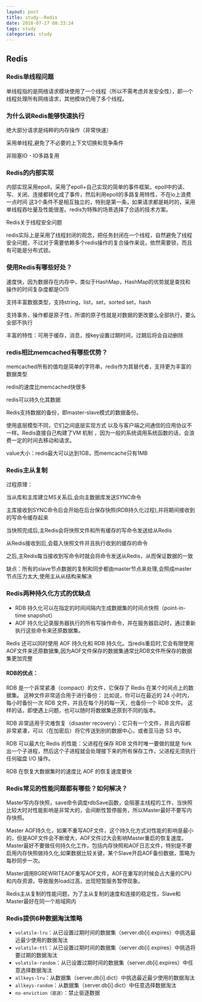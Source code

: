 ```yaml
---
layout: post
title: study--Redis
date: 2018-07-27 08:33:24
tags: study
categories: study
---
```



## Redis
### Redis单线程问题

单线程指的是网络请求模块使用了一个线程（所以不需考虑并发安全性），即一个线程处理所有网络请求，其他模块仍用了多个线程。

### 为什么说Redis能够快速执行

绝大部分请求是纯粹的内存操作（非常快速）

采用单线程,避免了不必要的上下文切换和竞争条件

非阻塞IO - IO多路复用

### Redis的内部实现

内部实现采用epoll，采用了epoll+自己实现的简单的事件框架。epoll中的读、写、关闭、连接都转化成了事件，然后利用epoll的多路复用特性，不在io上浪费一点时间 这3个条件不是相互独立的，特别是第一条，如果请求都是耗时的，采用单线程吞吐量及性能很差。redis为特殊的场景选择了合适的技术方案。

Redis关于线程安全问题

redis实际上是采用了线程封闭的观念，把任务封闭在一个线程，自然避免了线程安全问题，不过对于需要依赖多个redis操作的复合操作来说，依然需要锁，而且有可能是分布式锁。

### 使用Redis有哪些好处？

速度快，因为数据存在内存中，类似于HashMap，HashMap的优势就是查找和操作的时间复杂度都是O(1)

支持丰富数据类型，支持string，list，set，sorted set，hash

支持事务，操作都是原子性，所谓的原子性就是对数据的更改要么全部执行，要么全部不执行

丰富的特性：可用于缓存，消息，按key设置过期时间，过期后将会自动删除

### redis相比memcached有哪些优势？

memcached所有的值均是简单的字符串，redis作为其替代者，支持更为丰富的数据类型

redis的速度比memcached快很多

redis可以持久化其数据

Redis支持数据的备份，即master-slave模式的数据备份。

使用底层模型不同，它们之间底层实现方式 以及与客户端之间通信的应用协议不一样。Redis直接自己构建了VM 机制 ，因为一般的系统调用系统函数的话，会浪费一定的时间去移动和请求。

value大小：redis最大可以达到1GB，而memcache只有1MB

### Redis主从复制

过程原理：

当从库和主库建立MS关系后,会向主数据库发送SYNC命令

主库接收到SYNC命令后会开始在后台保存快照(RDB持久化过程),并将期间接收到的写命令缓存起来

当快照完成后,主Redis会将快照文件和所有缓存的写命令发送给从Redis

从Redis接收到后,会载入快照文件并且执行收到的缓存的命令

之后,主Redis每当接收到写命令时就会将命令发送从Redis，从而保证数据的一致

缺点：所有的slave节点数据的复制和同步都由master节点来处理,会照成master节点压力太大,使用主从从结构来解决

### Redis两种持久化方式的优缺点

- RDB 持久化可以在指定的时间间隔内生成数据集的时间点快照（point-in-time snapshot）
- AOF 持久化记录服务器执行的所有写操作命令，并在服务器启动时，通过重新执行这些命令来还原数据集。

Redis 还可以同时使用 AOF 持久化和 RDB 持久化。当redis重启时,它会有限使用AOF文件来还原数据集,因为AOF文件保存的数据集通常比RDB文件所保存的数据集更加完整

#### RDB的优点：

RDB 是一个非常紧凑（compact）的文件，它保存了 Redis 在某个时间点上的数据集。 这种文件非常适合用于进行备份： 比如说，你可以在最近的 24 小时内，每小时备份一次 RDB 文件，并且在每个月的每一天，也备份一个 RDB 文件。 这样的话，即使遇上问题，也可以随时将数据集还原到不同的版本。

RDB 非常适用于灾难恢复（disaster recovery）：它只有一个文件，并且内容都非常紧凑，可以（在加密后）将它传送到别的数据中心，或者亚马逊 S3 中。

RDB 可以最大化 Redis 的性能：父进程在保存 RDB 文件时唯一要做的就是 fork 出一个子进程，然后这个子进程就会处理接下来的所有保存工作，父进程无须执行任何磁盘 I/O 操作。

RDB 在恢复大数据集时的速度比 AOF 的恢复速度要快

### Redis常见的性能问题都有哪些？如何解决？

Master写内存快照，save命令调度rdbSave函数，会阻塞主线程的工作，当快照比较大时对性能影响是非常大的，会间断性暂停服务，所以Master最好不要写内存快照。

Master AOF持久化，如果不重写AOF文件，这个持久化方式对性能的影响是最小的，但是AOF文件会不断增大，AOF文件过大会影响Master重启的恢复速度。Master最好不要做任何持久化工作，包括内存快照和AOF日志文件，特别是不要启用内存快照做持久化,如果数据比较关键，某个Slave开启AOF备份数据，策略为每秒同步一次。

Master调用BGREWRITEAOF重写AOF文件，AOF在重写的时候会占大量的CPU和内存资源，导致服务load过高，出现短暂服务暂停现象。

Redis主从复制的性能问题，为了主从复制的速度和连接的稳定性，Slave和Master最好在同一个局域网内

### Redis提供6种数据淘汰策略

- `volatile-lru`：从已设置过期时间的数据集（server.db[i].expires）中挑选最近最少使用的数据淘汰
- `volatile-ttl`：从已设置过期时间的数据集（server.db[i].expires）中挑选将要过期的数据淘汰
- `volatile-random`：从已设置过期时间的数据集（server.db[i].expires）中任意选择数据淘汰
- `allkeys-lru`：从数据集（server.db[i].dict）中挑选最近最少使用的数据淘汰
- `allkeys-random`：从数据集（server.db[i].dict）中任意选择数据淘汰
- `no-enviction（驱逐）`：禁止驱逐数据